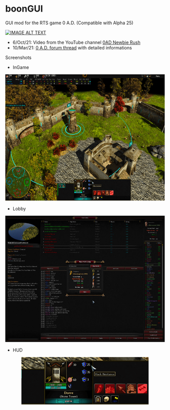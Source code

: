 # boonGUI
GUI mod for the RTS game 0 A.D.
(Compatible with Alpha 25)

[![IMAGE ALT TEXT](http://img.youtube.com/vi/vua47INwBb0/0.jpg)](http://www.youtube.com/watch?v=vua47INwBb0 "Video Title")

* 6/Oct/21: Video from the YouTube channel [0AD Newbie Rush](https://www.youtube.com/channel/UC5Sf1aQufzzWATg9TJzg7mQ)
* 10/Mar/21: [0 A.D. forum thread](https://wildfiregames.com/forum/topic/37147-boongui-mod-compatible-with-a25/) with detailed informations


Screenshots 
* InGame
<p align="center"><img src="boongui_ingame.png" height="400" alt="ingame"/></p>

* Lobby
<p align="center"><img src="boongui_lobby.png" height="400" alt="lobby"/></p>

* HUD
<p align="center"><img src="boongui_hud.png" height="150" alt="unit"/></p>
